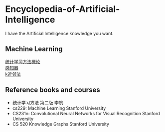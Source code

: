 # Encyclopedia-of-Artificial-Intelligence
I have the Artificial Intelligence knowledge you want. 	 
## Machine Learning
[统计学习方法概论](https://github.com/WenkeHuang/Encyclopedia-of-Artificial-Intelligence/blob/master/Machine%20Learning/%E7%BB%9F%E8%AE%A1%E5%AD%A6%E4%B9%A0%E6%96%B9%E6%B3%95%E6%A6%82%E8%AE%BA.md)  
[感知器](https://github.com/WenkeHuang/Encyclopedia-of-Artificial-Intelligence/blob/master/Machine%20Learning/%E6%84%9F%E7%9F%A5%E5%99%A8.md)  
[k近邻法](https://github.com/WenkeHuang/Encyclopedia-of-Artificial-Intelligence/blob/master/Machine%20Learning/k%E8%BF%91%E9%82%BB%E6%B3%95.md)    
## Reference books and courses
- 统计学习方法 第二版 李航
- cs229: Machine Learning Stanford University
- CS231n: Convolutional Neural Networks for Visual Recognition Stanford University
- CS 520 Knowledge Graphs Stanford University
